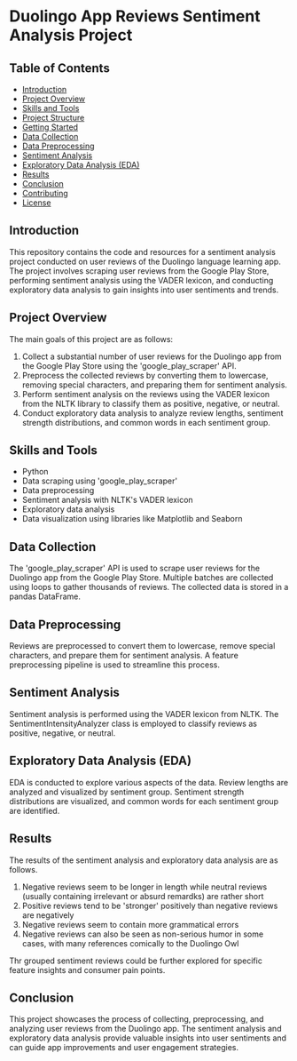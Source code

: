 # Duolingo App Reviews Sentiment Analysis Project

## Table of Contents

- [Introduction](#introduction)
- [Project Overview](#project-overview)
- [Skills and Tools](#skills-and-tools)
- [Project Structure](#project-structure)
- [Getting Started](#getting-started)
- [Data Collection](#data-collection)
- [Data Preprocessing](#data-preprocessing)
- [Sentiment Analysis](#sentiment-analysis)
- [Exploratory Data Analysis (EDA)](#exploratory-data-analysis-eda)
- [Results](#results)
- [Conclusion](#conclusion)
- [Contributing](#contributing)
- [License](#license)

## Introduction

This repository contains the code and resources for a sentiment analysis project conducted on user reviews of the Duolingo language learning app. The project involves scraping user reviews from the Google Play Store, performing sentiment analysis using the VADER lexicon, and conducting exploratory data analysis to gain insights into user sentiments and trends.

## Project Overview

The main goals of this project are as follows:

1. Collect a substantial number of user reviews for the Duolingo app from the Google Play Store using the 'google_play_scraper' API.
2. Preprocess the collected reviews by converting them to lowercase, removing special characters, and preparing them for sentiment analysis.
3. Perform sentiment analysis on the reviews using the VADER lexicon from the NLTK library to classify them as positive, negative, or neutral.
4. Conduct exploratory data analysis to analyze review lengths, sentiment strength distributions, and common words in each sentiment group.

## Skills and Tools

- Python
- Data scraping using 'google_play_scraper'
- Data preprocessing
- Sentiment analysis with NLTK's VADER lexicon
- Exploratory data analysis
- Data visualization using libraries like Matplotlib and Seaborn

## Data Collection

The 'google_play_scraper' API is used to scrape user reviews for the Duolingo app from the Google Play Store. Multiple batches are collected using loops to gather thousands of reviews. The collected data is stored in a pandas DataFrame.

## Data Preprocessing

Reviews are preprocessed to convert them to lowercase, remove special characters, and prepare them for sentiment analysis. A feature preprocessing pipeline is used to streamline this process.

## Sentiment Analysis

Sentiment analysis is performed using the VADER lexicon from NLTK. The SentimentIntensityAnalyzer class is employed to classify reviews as positive, negative, or neutral.

## Exploratory Data Analysis (EDA)

EDA is conducted to explore various aspects of the data. Review lengths are analyzed and visualized by sentiment group. Sentiment strength distributions are visualized, and common words for each sentiment group are identified.

## Results

The results of the sentiment analysis and exploratory data analysis are as follows.
1. Negative reviews seem to be longer in length while neutral reviews (usually containing irrelevant or absurd remardks) are rather short
2. Positive reviews tend to be 'stronger' positively than negative reviews are negatively
3. Negative reviews seem to contain more grammatical errors
4. Negative reviews can also be seen as non-serious humor in some cases, with many references comically to the Duolingo Owl

Thr grouped sentiment reviews could be further explored for specific feature insights and consumer pain points. 

## Conclusion

This project showcases the process of collecting, preprocessing, and analyzing user reviews from the Duolingo app. The sentiment analysis and exploratory data analysis provide valuable insights into user sentiments and can guide app improvements and user engagement strategies.
